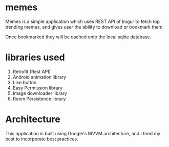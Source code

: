 # memes

Memes is a simple application which uses REST API of Imgur to fetch top  trending memes, and gives user the ability to download or bookmark them.

Once bookmarked they will be cached onto the local sqlite database.


# libraries used
1. Retrofit (Rest API)
2. Android animation library
3. Like button
4. Easy Permission library
5. Image downloader library
6. Room Persistence library



# Architecture 

This application is built using Google's MVVM architecture, and i tried my best to incorporate best practices.
